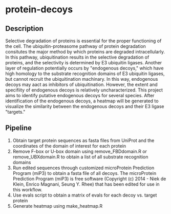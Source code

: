 # protein-decoys
## Description
Selective degradation of proteins is essential for the proper functioning of the cell. The ubiquitin-proteasome pathway of protein degradation consitutes the major method by which proteins are degraded intracellularly. In this pathway, ubiquitination results in the selective degradation of proteins, and the selectivity is determined by E3 ubiquitin ligases. Another layer of regulation potentially occurs by "endogenous decoys," which have high homology to the substrate recognition domains of E3 ubiquitin ligases, but cannot recruit the ubiquitination machinary. In this way, endogenous decoys may aact as inhibitors of ubiquitination. However, the extent and specifiity of endogenous decoys is relatively uncharacterized. This project aims to identify putative endogenous decoys for several species. After identification of the endogenous decoys, a heatmap will be generated to visualize the similarity between the endogenous decoys and their E3 ligase "targets."
## Pipeline
1. Obtain target protein sequences as fasta files from UniProt and the coordinates of the domain of interest for each protein
2. Remove F-box or U-box domain using remove_FBDdomain.R or remove_UBXdomain.R to obtain a list of all substrate recognition domains
3. Run edited sequences through customized microProtein Prediction Program (miP3) to obtain a fasta file of all decoys. The microProtein Prediction Program (miP3) is free software (Copyright (c) 2014 - Niek de Klein, Enrico Magnani, Seung Y. Rhee) that has been edited for use in this workflow.
4. Use evals script to obtain a matrix of evals for each decoy vs. target protein
5. Generate heatmap using make_heatmap.R
